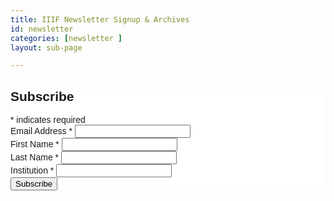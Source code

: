 ```yaml
---
title: IIIF Newsletter Signup & Archives
id: newsletter
categories: [newsletter ]
layout: sub-page

---
```



<section class="about-content wrapper">

<!-- Begin Mailchimp Signup Form -->
<link href="//cdn-images.mailchimp.com/embedcode/classic-10_7.css" rel="stylesheet" type="text/css">
<style type="text/css">
#mc_embed_signup{background:#fff; clear:left; font:14px Helvetica,Arial,sans-serif; }
/* Add your own Mailchimp form style overrides in your site stylesheet or in this style block.
   We recommend moving this block and the preceding CSS link to the HEAD of your HTML file. */
</style>

<div id="mc_embed_signup">

<form action="https://iiif.us8.list-manage.com/subscribe/post?u=0c57841c2f33e7c939a5e8659&amp;id=806d94dab9" method="post" id="mc-embedded-subscribe-form" name="mc-embedded-subscribe-form" class="validate" target="_blank" novalidate>

<div id="mc_embed_signup_scroll">

<h2>Subscribe</h2>

<div class="indicates-required">
<span class="asterisk">*</span><span> indicates required</span>
</div>

<div class="mc-field-group">
<label for="mce-EMAIL">Email Address  <span class="asterisk">*</span></label> <input type="email" value="" name="EMAIL" class="required email" id="mce-EMAIL">
</div>

<div class="mc-field-group">
<label for="mce-FNAME">First Name  <span class="asterisk">*</span></label> <input type="text" value="" name="FNAME" class="required" id="mce-FNAME">
</div>

<div class="mc-field-group">
<label for="mce-LNAME">Last Name  <span class="asterisk">*</span></label> <input type="text" value="" name="LNAME" class="required" id="mce-LNAME">
</div>

<div class="mc-field-group">
<label for="mce-MMERGE6">Institution  <span class="asterisk">*</span></label> <input type="text" value="" name="MMERGE6" class="required" id="mce-MMERGE6">
</div>

<div id="mce-responses" class="clear">
<div class="response" id="mce-error-response" style="display:none">  
</div>
<div class="response" id="mce-success-response" style="display:none">
</div>
</div>    

<!-- real people should not fill this in and expect good things - do not remove this or risk form bot signups-->

<div style="position: absolute; left: -5000px;" aria-hidden="true"> <input type="text" name="b_0c57841c2f33e7c939a5e8659_806d94dab9" tabindex="-1" value="">
</div>

<div class="clear"><input type="submit" value="Subscribe" name="subscribe" id="mc-embedded-subscribe" class="button">
</div>
</div>
</form>
</div>
</section>